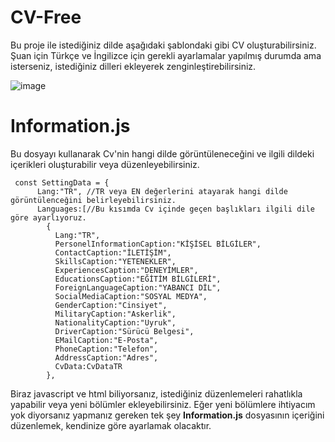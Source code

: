 # CV-Free
Bu proje ile istediğiniz dilde aşağıdaki şablondaki gibi CV oluşturabilirsiniz. Şuan için Türkçe ve İngilizce için gerekli ayarlamalar yapılmış durumda ama isterseniz, istediğiniz dilleri ekleyerek zenginleştirebilirsiniz.

![image](https://github.com/BilalBaydur/CV-Free/assets/5845574/9c0a080f-5fa1-40ed-8ff6-a99bd62c261a)


# Information.js
Bu dosyayı kullanarak Cv'nin hangi dilde görüntüleneceğini ve ilgili dildeki içerikleri oluşturabilir veya düzenleyebilirsiniz. <br/>
````
 const SettingData = {
      Lang:"TR", //TR veya EN değerlerini atayarak hangi dilde görüntülenceğini belirleyebilirsiniz.
      Languages:[//Bu kısımda Cv içinde geçen başlıkları ilgili dile göre ayarlıyoruz.
        {
          Lang:"TR",
          PersonelInformationCaption:"KİŞİSEL BİLGİLER",
          ContactCaption:"İLETİŞİM",
          SkillsCaption:"YETENEKLER",
          ExperiencesCaption:"DENEYİMLER",
          EducationsCaption:"EĞİTİM BİLGİLERİ",
          ForeignLanguageCaption:"YABANCI DİL",
          SocialMediaCaption:"SOSYAL MEDYA",
          GenderCaption:"Cinsiyet",
          MilitaryCaption:"Askerlik",
          NationalityCaption:"Uyruk",
          DriverCaption:"Sürücü Belgesi",
          EMailCaption:"E-Posta",
          PhoneCaption:"Telefon",
          AddressCaption:"Adres",
          CvData:CvDataTR
        },
````
Biraz javascript ve html biliyorsanız, istediğiniz düzenlemeleri rahatlıkla yapabilir veya yeni bölümler ekleyebilirsiniz. Eğer yeni bölümlere ihtiyacım yok diyorsanız yapmanız gereken tek şey <b>Information.js</b> dosyasının içeriğini düzenlemek, kendinize göre ayarlamak olacaktır. 
